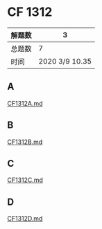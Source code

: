 #   CF 1312


|解题数|  3  |
|--|--|
|总题数|   7  |
|时间|   2020 3/9 10.35    |


## A
[CF1312A.md](../cf/CF1312A.md)

## B
[CF1312B.md](../cf/CF1312B.md)

## C
[CF1312C.md](../cf/CF1312C.md)

## D
[CF1312D.md](../cf/CF1312D.md)